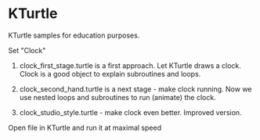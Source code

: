 # KTurtle
KTurtle samples for education purposes.

Set "Clock"

1. clock_first_stage.turtle is a first approach. Let KTurtle draws a clock. Clock is a good object to explain subroutines and loops.

2. clock_second_hand.turtle is a next stage - make clock running. Now we use nested loops and subroutines to run (animate) the clock.

3. clock_studio_style.turtle - make clock even better. Improved version.

Open file in KTurtle and run it at maximal speed
